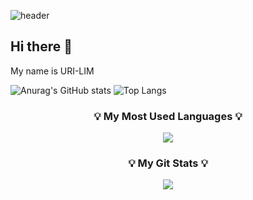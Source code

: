 ![header](https://capsule-render.vercel.app/api?type=${speech}&color=A2C341&height=${200}&section=header&text=HelloWorld!&fontSize=${30}&animation=${blinking}&fontColor=000000)
## Hi there 👋
My name is URI-LIM

<!--
**Superi-01/Superi-01** is a ✨ _special_ ✨ repository because its `README.md` (this file) appears on your GitHub profile.

Here are some ideas to get you started:

- 🔭 I’m currently working on ...
- 🌱 I’m currently learning ...
- 👯 I’m looking to collaborate on ...
- 🤔 I’m looking for help with ...
- 💬 Ask me about ...
- 📫 How to reach me: ...
- 😄 Pronouns: ...
- ⚡ Fun fact: ...
-->

![Anurag's GitHub stats](https://github-readme-stats.vercel.app/api?username=Superi-01&show_icons=true&theme=shadow_green)
![Top Langs](https://github-readme-stats.vercel.app/api/top-langs/?username=Superi-01&layout=compact&theme=shadow_green)
<h3 align="center">💡 My Most Used Languages 💡</h3>
<p align="center">
  <a href="https://github.com/${Superi-01}">
    <img align="center" src="https://github-readme-stats.vercel.app/api/top-langs/?username=${Superi-01}&layout=compact&hide_title=${true}&theme=${shadow_green}}" />
  </a>
</p>
<h3 align="center">💡 My Git Stats 💡</h3>
<p align="center">
  <a href="https://github.com/${Superi-01}">
    <img align="center" src="https://github-readme-stats.vercel.app/api?username=${Superi-01}&theme=${shadow_green}" />
  </a>
</p>
